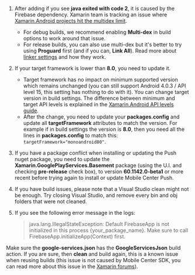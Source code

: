 1. After adding if you see **java exited with code 2**, it is caused by the Firebase dependency. Xamarin team is tracking an issue where [Xamarin.Android projects hit the multidex limit](https://bugzilla.xamarin.com/show_bug.cgi?id=55117).
    * For debug builds, we recommend enabling **Multi-dex** in build options to work around that issue.
    * For release builds, you can also use multi-dex but it's better to try using **Proguard** first (and if you can, **Link All**). Read more about [linker settings](https://developer.xamarin.com/guides/android/advanced_topics/linking/) and how they work.
2. If your target framework is lower than **8.0**, you need to update it.
   * Target framework has no impact on minimum supported version which remains unchanged (you can still support Android 4.0.3 / API level 15, this setting has nothing to do with it). You can change target version in build settings. The difference between minimum and target API levels is explained in the 
[Xamarin.Android API levels guide]( https://developer.xamarin.com/guides/android/application_fundamentals/understanding_android_api_levels/).
   * After the change, you need to update your **packages.config** and update all **targetFramework** attributes to match the version. For example if in build settings the version is **8.0**, then you need all the lines in **packages.config** to match this: `targetFramework="monoandroid80"`.
3. If you have a package conflict when installing or updating the Push nuget package, you need to update the **Xamarin.GooglePlayServices.Basement** package (using the U.I. and checking **pre-release** check box), to version **60.1142.0-beta1** or more recent before trying again to install or update Mobile Center Push.
4. If you have build issues, please note that a Visual Studio clean might not be enough. Try closing Visual Studio, and remove every bin and obj folders that were not cleaned.
5. If you see the following error message in the logs:

    > java.lang.IllegalStateException: Default FirebaseApp is not initialized in this process {your_package_name}. Make sure to call FirebaseApp.initializeApp(Context) first.

Make sure the **google-services.json** has the **GoogleServicesJson** build action. If you are sure, then **clean** and build again, this is a known issue when reusing builds (this issue is not caused by Mobile Center SDK, you can read more about this issue in the [Xamarin forums](https://forums.xamarin.com/discussion/96263/default-firebaseapp-is-not-initialized-in-this-process)).
